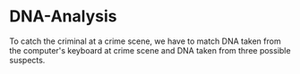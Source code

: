 # DNA-Analysis
To catch the criminal at a crime scene, we have to match DNA taken from the computer's keyboard at crime scene and DNA taken from three possible suspects.
